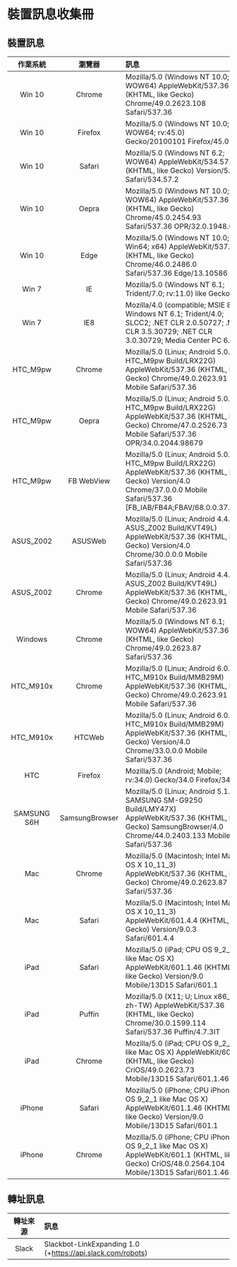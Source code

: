 裝置訊息收集冊
=======


## 裝置訊息


 作業系統   | 瀏覽器         | 訊息
:--------:  |:------:        |:----
Win 10      | Chrome         | Mozilla/5.0 (Windows NT 10.0; WOW64) AppleWebKit/537.36 (KHTML, like Gecko) Chrome/49.0.2623.108 Safari/537.36
Win 10      | Firefox        | Mozilla/5.0 (Windows NT 10.0; WOW64; rv:45.0) Gecko/20100101 Firefox/45.0
Win 10      | Safari         | Mozilla/5.0 (Windows NT 6.2; WOW64) AppleWebKit/534.57.2 (KHTML, like Gecko) Version/5.1.7 Safari/534.57.2
Win 10      | Oepra          | Mozilla/5.0 (Windows NT 10.0; WOW64) AppleWebKit/537.36 (KHTML, like Gecko) Chrome/45.0.2454.93 Safari/537.36 OPR/32.0.1948.69
Win 10      | Edge           | Mozilla/5.0 (Windows NT 10.0; Win64; x64) AppleWebKit/537.36 (KHTML, like Gecko) Chrome/46.0.2486.0 Safari/537.36 Edge/13.10586
Win 7       | IE             | Mozilla/5.0 (Windows NT 6.1; Trident/7.0; rv:11.0) like Gecko
Win 7       | IE8            | Mozilla/4.0 (compatible; MSIE 8.0; Windows NT 6.1; Trident/4.0; SLCC2; .NET CLR 2.0.50727; .NET CLR 3.5.30729; .NET CLR 3.0.30729; Media Center PC 6.0)
HTC_M9pw    | Chrome         | Mozilla/5.0 (Linux; Android 5.0.2; HTC_M9pw Build/LRX22G) AppleWebKit/537.36 (KHTML, like Gecko) Chrome/49.0.2623.91 Mobile Safari/537.36
HTC_M9pw    | Oepra          | Mozilla/5.0 (Linux; Android 5.0.2; HTC_M9pw Build/LRX22G) AppleWebKit/537.36 (KHTML, like Gecko) Chrome/47.0.2526.73 Mobile Safari/537.36 OPR/34.0.2044.98679
HTC_M9pw    | FB WebView     | Mozilla/5.0 (Linux; Android 5.0.2; HTC_M9pw Build/LRX22G) AppleWebKit/537.36 (KHTML, like Gecko) Version/4.0 Chrome/37.0.0.0 Mobile Safari/537.36 [FB_IAB/FB4A;FBAV/68.0.0.37.59;]
ASUS_Z002   | ASUSWeb        | Mozilla/5.0 (Linux; Android 4.4.2; ASUS_Z002 Build/KVT49L) AppleWebKit/537.36 (KHTML, like Gecko) Version/4.0 Chrome/30.0.0.0 Mobile Safari/537.36
ASUS_Z002   | Chrome         | Mozilla/5.0 (Linux; Android 4.4.2; ASUS_Z002 Build/KVT49L) AppleWebKit/537.36 (KHTML, like Gecko) Chrome/49.0.2623.91 Mobile Safari/537.36
Windows     | Chrome         | Mozilla/5.0 (Windows NT 6.1; WOW64) AppleWebKit/537.36 (KHTML, like Gecko) Chrome/49.0.2623.87 Safari/537.36
HTC_M910x   | Chrome         | Mozilla/5.0 (Linux; Android 6.0.1; HTC_M910x Build/MMB29M) AppleWebKit/537.36 (KHTML, like Gecko) Chrome/49.0.2623.91 Mobile Safari/537.36
HTC_M910x   | HTCWeb         | Mozilla/5.0 (Linux; Android 6.0.1; HTC_M910x Build/MMB29M) AppleWebKit/537.36 (KHTML, like Gecko) Version/4.0 Chrome/33.0.0.0 Mobile Safari/537.36
HTC         | Firefox        | Mozilla/5.0 (Android; Mobile; rv:34.0) Gecko/34.0 Firefox/34.0
SAMSUNG S6H | SamsungBrowser | Mozilla/5.0 (Linux; Android 5.1.1; SAMSUNG SM-G9250 Build/LMY47X) AppleWebKit/537.36 (KHTML, like Gecko) SamsungBrowser/4.0 Chrome/44.0.2403.133 Mobile Safari/537.36
Mac         | Chrome         | Mozilla/5.0 (Macintosh; Intel Mac OS X 10_11_3) AppleWebKit/537.36 (KHTML, like Gecko) Chrome/49.0.2623.87 Safari/537.36
Mac         | Safari         | Mozilla/5.0 (Macintosh; Intel Mac OS X 10_11_3) AppleWebKit/601.4.4 (KHTML, like Gecko) Version/9.0.3 Safari/601.4.4
iPad        | Safari         | Mozilla/5.0 (iPad; CPU OS 9_2_1 like Mac OS X) AppleWebKit/601.1.46 (KHTML, like Gecko) Version/9.0 Mobile/13D15 Safari/601.1
iPad        | Puffin         | Mozilla/5.0 (X11; U; Linux x86_64; zh-TW) AppleWebKit/537.36 (KHTML, like Gecko)  Chrome/30.0.1599.114 Safari/537.36 Puffin/4.7.3IT
iPad        | Chrome         | Mozilla/5.0 (iPad; CPU OS 9_2_1 like Mac OS X) AppleWebKit/601.1 (KHTML, like Gecko) CriOS/49.0.2623.73 Mobile/13D15 Safari/601.1.46
iPhone      | Safari         | Mozilla/5.0 (iPhone; CPU iPhone OS 9_2_1 like Mac OS X) AppleWebKit/601.1.46 (KHTML, like Gecko) Version/9.0 Mobile/13D15 Safari/601.1
iPhone      | Chrome         | Mozilla/5.0 (iPhone; CPU iPhone OS 9_2_1 like Mac OS X) AppleWebKit/601.1 (KHTML, like Gecko) CriOS/48.0.2564.104 Mobile/13D15 Safari/601.1.46



## 轉址訊息


 轉址來源 | 訊息
:--------:|:----
Slack     | Slackbot-LinkExpanding 1.0 (+https://api.slack.com/robots)

